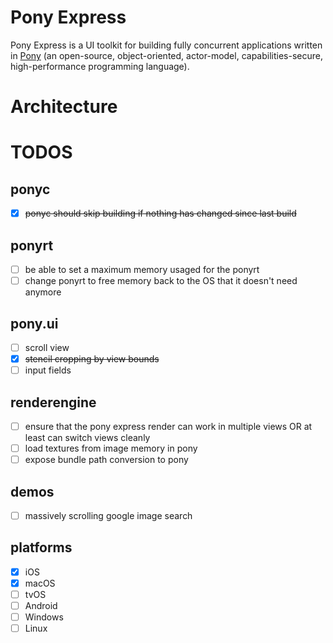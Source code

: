 # Pony Express

Pony Express is a UI toolkit for building fully concurrent applications written in [Pony](https://www.ponylang.io) (an open-source, object-oriented, actor-model, capabilities-secure, high-performance programming language).

# Architecture




# TODOS

## ponyc

* [x] ~~ponyc should skip building if nothing has changed since last build~~

## ponyrt

* [ ] be able to set a maximum memory usaged for the ponyrt
* [ ] change ponyrt to free memory back to the OS that it doesn't need anymore

## pony.ui

* [ ] scroll view
* [x] ~~stencil cropping by view bounds~~
* [ ] input fields

## renderengine

* [ ] ensure that the pony express render can work in multiple views OR at least can switch views cleanly
* [ ] load textures from image memory in pony
* [ ] expose bundle path conversion to pony

## demos

* [ ] massively scrolling google image search

## platforms

* [x] iOS
* [x] macOS
* [ ] tvOS
* [ ] Android
* [ ] Windows
* [ ] Linux